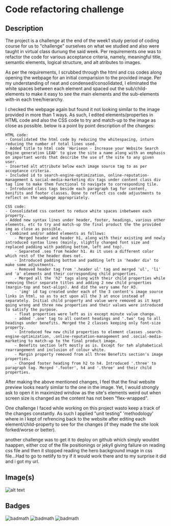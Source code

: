 # Code refactoring challenge

## Description

The project is a challenge at the end of the week1 study period of coding course for us to "challenge" ourselves on what we studied and also were taught in virtual class duriung the said week. Per requirements one was to refactor the code for various acceptance criteria, namely, meaningful title, semantic elements, logical structure, and alt atributes to images.

As per the requirements, I scrubbed through the html and css codes along opening the webpage for an initial comparision to the provided image. Per my understanding of neat and condensed/consolidated, I eliminated the white spaces between each element and spaced out the sub/child-elements to make it easy to see the main elements and the sub-elements with-in each tree/hierarchy.

I checked the webpage again but found it not looking similar to the image provided in more than 1 ways. As such, I edited elements/properties in HTML code and also the CSS code to try and match-up to the image as close as possible. below is a point by point description of the changes:

    HTML code:
    - Consolidated the html code by reducing the whitespacing, inturn reducing the number of total lines used.
    - Added title to html code 'Horiseon - Increase your Website Search Engine generation LEAD' to give the site a name along with an emphasis on important words that describe the use of the site to any given user.
    - Inserted alt attribute below each image source tag to as per acceptance criteria.
    - Included id to search-engine-optimization, online-reputation-management & social-media-marketing div tags under content class div tag line to make them functional to navigate to corresponding tile.
    - Introduced class tags beside each paragraph tag for content, benifits and footer classes. Done to reflect css code adjustments to reflect on the webpage appropriately.
    
    CSS code:
    - Consolidated css content to reduce white spaces inbetween each property.
    - Added new syntax lines under header, footer, headings, various other elements, etc to try and match-up the final product the the provided img as close as possible.
    - Combined and/or added elements as follows:
        - Merged header and header h1, along with their existing and newly introduced syntax lines (mainly, slightly changed font size and replaced padding with padding bottom, left and top).
        - Separeted .seo from header h1. As it uses a different color which rest of the header does not.
        - Introduced padding bottom and padding left in 'header div' to make some adjustments.
        - Removed header tag from '.header ul' tag and merged 'ul', 'li' and 'a' elements and their corresponding child properties.
        - Merged all the 'h2' tags along with their child properties while removing their separate titles and adding 2 new child properties (margin-top and text-align). And did the very same for H3.
        - 'img' id tag created under each of the 3 content's image source links in html, so as to act upon all the 3 at once instead of separately. Initial child property and value were removed as it kept going wrong and three new properties and their values were introduced to satisfy the purpose.
        - float properties were left as is except minute value change.
        - added '.one' tag to all content headings and '.two' tag to all headings under benefits. Merged the 2 classes keeping only font-size property.
        - Introduced few new child properties to element classes .search-engine-optimization, .online-reputation-management and .social-media-marketing to match-up to the final product image.
        - Benefits section left mostly as is. Except for teh alphabetical rearrangement and inclusion of colour white.
        - Margin property removed from all three Benefits section's image properties.
        - Changed footer heading from h2 to h4. Introduced '.three' to paragraph tag. Merged '.footer', h4 and '.three' and their child properties.

After making the above mentioned changes, I feel that the final website preview looks nearly similar to the one in the image. Yet, I would strongly ask to open it in maximized window as the site's elements weird out when screen size is changed as the content has not been "flex-wrapped".

One challenge I faced while working on this project wasto keep a track of the changes constantly. As such I applied "unit testing" 'methodology' where in I kept of refrencing back to the website after editing each element/child-property to see for the changes (if they made the site look forked/worse or better).

another challenge was to get it to deploy on github which simply wouldnt haappen, either coz of the file positionings or jekyll giving failure on reading css file and then it stopped reading the hero background image in css file...Had to go to netlify to try if it would work there and to my surprise it did and i got my url.
## Image(s)

![alt text](ScreenShot/page_layout_preview.png)

## Badges

![badmath](https://img.shields.io/badge/HTML-239120?style=for-the-badge&logo=html5&logoColor=white)
![badmath](https://img.shields.io/badge/CSS-Style-blue)
![badmath](https://www.netlify.com/img/deploy/button.svg)

